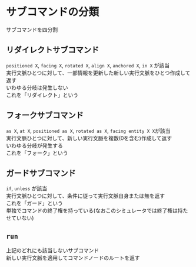 # サブコマンドの分類
サブコマンドを四分割

## リダイレクトサブコマンド
`positioned X`, `facing X`, `rotated X`, `align X`, `anchored X`, `in X` が該当
<br>実行文脈ひとつに対して、一部情報を更新した新しい実行文脈をひとつ作成して返す
<br>いわゆる分岐は発生しない
<br>これを「リダイレクト」という

## フォークサブコマンド
`as X`, `at X`, `positioned as X`, `rotated as X`, `facing entity X X`が該当
<br>実行文脈ひとつに対して、新しい実行文脈を複数(0を含む)作成して返す
<br>いわゆる分岐が発生する
<br>これを「フォーク」という

## ガードサブコマンド
`if`, `unless` が該当
<br>実行文脈ひとつに対して、条件に従って実行文脈自身または無を返す
<br>これを「ガード」という
<br>単独でコマンドの終了権を持っている(なおこのシミュレータでは終了権は持たせていない)

## `run`
上記のどれにも該当しないサブコマンド
<br>新しい実行文脈を適用してコマンドノードのルートを返す
